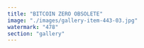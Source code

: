 ```yaml
---
title: "BITCOIN ZERO OBSOLETE"
image: "./images/gallery-item-443-03.jpg"
watermark: "478"
section: "gallery"
---
```

